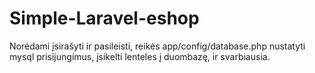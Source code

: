 Simple-Laravel-eshop
====================
Norėdami įsirašyti ir pasileisti, reikės app/config/database.php nustatyti mysql prisijungimus, įsikelti lenteles į duombazę, ir svarbiausia.
